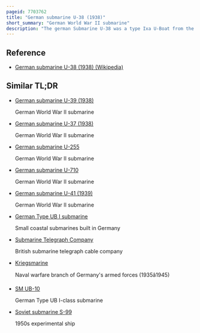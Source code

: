 ```yaml
---
pageid: 7703762
title: "German submarine U-38 (1938)"
short_summary: "German World War II submarine"
description: "The german Submarine U-38 was a type Ixa U-Boat from the nazi german Kriegsmarine that operated during World War Ii."
---
```


## Reference

- [German submarine U-38 (1938) (Wikipedia)](https://en.wikipedia.org/?curid=7703762)

## Similar TL;DR

- [German submarine U-39 (1938)](/tldr/en/german-submarine-u-39-1938)

  German World War II submarine

- [German submarine U-37 (1938)](/tldr/en/german-submarine-u-37-1938)

  German World War II submarine

- [German submarine U-255](/tldr/en/german-submarine-u-255)

  German World War II submarine

- [German submarine U-710](/tldr/en/german-submarine-u-710)

  German World War II submarine

- [German submarine U-41 (1939)](/tldr/en/german-submarine-u-41-1939)

  German World War II submarine

- [German Type UB I submarine](/tldr/en/german-type-ub-i-submarine)

  Small coastal submarines built in Germany

- [Submarine Telegraph Company](/tldr/en/submarine-telegraph-company)

  British submarine telegraph cable company

- [Kriegsmarine](/tldr/en/kriegsmarine)

  Naval warfare branch of Germany's armed forces (1935â1945)

- [SM UB-10](/tldr/en/sm-ub-10)

  German Type UB I-class submarine

- [Soviet submarine S-99](/tldr/en/soviet-submarine-s-99)

  1950s experimental ship
